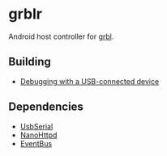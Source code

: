 # grblr

Android host controller for [grbl](https://github.com/grbl/grbl).

## Building

- [Debugging with a USB-connected device](http://developer.android.com/tools/help/adb.html)

## Dependencies

- [UsbSerial](https://github.com/felHR85/UsbSerial)
- [NanoHttpd](https://github.com/NanoHttpd/nanohttpd)
- [EventBus](https://github.com/greenrobot/EventBus)